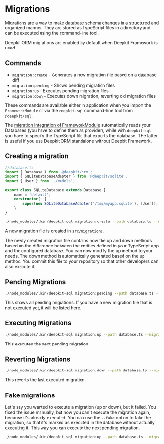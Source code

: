 # Migrations

Migrations are a way to make database schema changes in a structured and organized manner. They are stored as TypeScript files in a directory and can be executed using the command-line tool.

Deepkit ORM migrations are enabled by default when Deepkit Framework is used. 

## Commands

- `migration:create` - Generates a new migration file based on a database diff
- `migration:pending` - Shows pending migration files
- `migration:up` - Executes pending migration files.
- `migration:down` - Executes down migration, reverting old migration files

These commands are available either in application when you import the `FrameworkModule` or via the `deepkit-sql` command-line tool from `@deepkit/sql`.

The [migration integration of FrameworkModule](../framework/database.md#migration) automatically reads your Databases (you have to define them as provider), while with `deepkit-sql` you have to specify the TypeScript file that exports the database. THe latter is useful if you use Deepkit ORM standalone without Deepkit Framework.

## Creating a migration

```typescript
//database.ts
import { Database } from '@deepkit/orm';
import { SQLiteDatabaseAdapter } from '@deepkit/sqlite';
import { User } from './models';

export class SQLiteDatabase extends Database {
    name = 'default';
    constructor() {
        super(new SQLiteDatabaseAdapter('/tmp/myapp.sqlite'), [User]);
    }
}
```

```sh
./node_modules/.bin/deepkit-sql migration:create --path database.ts --migrationDir src/migrations
```

A new migration file is created in `src/migrations`. 

The newly created migration file contains now the up and down methods based on the difference between the entities defined in your TypeScript app and the configured database. 
You can now modify the up method to your needs. The down method is automatically generated based on the up method.
You commit this file to your repository so that other developers can also execute it.

## Pending Migrations

```sh
./node_modules/.bin/deepkit-sql migration:pending --path database.ts --migrationDir src/migrations
```

This shows all pending migrations. If you have a new migration file that is not executed yet, it will be listed here.

## Executing Migrations

```sh
./node_modules/.bin/deepkit-sql migration:up --path database.ts --migrationDir src/migrations
```

This executes the next pending migration. 

## Reverting Migrations

```sh
./node_modules/.bin/deepkit-sql migration:down --path database.ts --migrationDir src/migrations
```

This reverts the last executed migration.

## Fake migrations

Let's say you wanted to execute a migration (up or down), but it failed. You fixed the issue manually, but now you can't execute the migration again, because it's already executed. You can use the `--fake` option to fake the migration, so that it's marked as executed in the database without actually executing it. This way you can execute the next pending migration.

```sh
./node_modules/.bin/deepkit-sql migration:up --path database.ts --migrationDir src/migrations --fake
```
